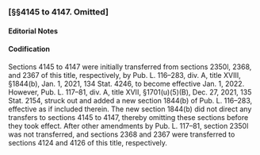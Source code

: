 ### [§§4145 to 4147. Omitted] ###

#### **Editorial Notes** ####

#### Codification ####

Sections 4145 to 4147 were initially transferred from sections 2350l, 2368, and 2367 of this title, respectively, by Pub. L. 116–283, div. A, title XVIII, §1844(b), Jan. 1, 2021, 134 Stat. 4246, to become effective Jan. 1, 2022. However, Pub. L. 117–81, div. A, title XVII, §1701(u)(5)(B), Dec. 27, 2021, 135 Stat. 2154, struck out and added a new section 1844(b) of Pub. L. 116–283, effective as if included therein. The new section 1844(b) did not direct any transfers to sections 4145 to 4147, thereby omitting these sections before they took effect. After other amendments by Pub. L. 117–81, section 2350l was not transferred, and sections 2368 and 2367 were transferred to sections 4124 and 4126 of this title, respectively.